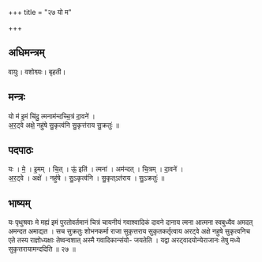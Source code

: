 +++
title = "२७ यो म"

+++
## अधिमन्त्रम्
वायुः। वशोश्व्यः। बृहती।

## मन्त्रः
यो म॑ इ॒मं चि॑दु॒ त्मनाम॑न्दच्चि॒त्रं दा॒वने॑ ।  
अ॒र॒ट्वे अक्षे॒ नहु॑षे सु॒कृत्व॑नि सु॒कृत्त॑राय सु॒क्रतुः॑ ॥

## पदपाठः
यः । मे॒ । इ॒मम् । चि॒त् । ऊं॒ इति॑ । त्मना॑ । अम॑न्दत् । चि॒त्रम् । दा॒वने॑ ।  
अ॒र॒ट्वे । अक्षे॑ । नहु॑षे । सु॒ऽकृत्व॑नि । सु॒कृत्ऽत॑राय । सु॒ऽक्रतुः॑ ॥

## भाष्यम्
यः पृथुश्रवाः मे मह्यं इमं पुरतोवर्तमानं चित्रं चायनीयं गवाश्वादिकं दावने दानाय त्मना आत्मना स्वबुध्यैव अमदत् अमन्दत अमाद्यत । सच सुक्रतुः शोभनकर्मा राजा सुकृत्तराय सुकृतकर्तृत्वाय अरट्वे अक्षे नहुषे सुकृत्वनिच एते तस्य राज्ञोध्यक्षाः तेष्वन्वशात् अस्मै गवादिकान्संयो- जयतेति । यद्वा अरट्वादयोन्येराजानः तेषु मध्ये सुकृत्तरायामन्ददिति ॥ २७ ॥